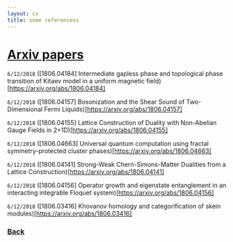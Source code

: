```yaml
---
layout: cv
title: some referencess
---
```


# [Arxiv papers](./)


`6/12/2018` 
 ([1806.04184] Intermediate gapless phase and topological phase transition of Kitaev model in a uniform magnetic field)[https://arxiv.org/abs/1806.04184]
 

`6/12/2018` 
 ([1806.04157] Bosonization and the Shear Sound of Two-Dimensional Fermi Liquids)[https://arxiv.org/abs/1806.04157]
 

`6/12/2018` 
 ([1806.04155] Lattice Construction of Duality with Non-Abelian Gauge Fields in 2+1D)[https://arxiv.org/abs/1806.04155]
 

`6/12/2018` 
 ([1806.04663] Universal quantum computation using fractal symmetry-protected cluster phases)[https://arxiv.org/abs/1806.04663]
 

`6/12/2018` 
 ([1806.04141] Strong-Weak Chern-Simons-Matter Dualities from a Lattice Construction)[https://arxiv.org/abs/1806.04141]
 

`6/12/2018` 
 ([1806.04156] Operator growth and eigenstate entanglement in an interacting integrable Floquet system)[https://arxiv.org/abs/1806.04156]
 

`6/12/2018` 
 ([1806.03416] Khovanov homology and categorification of skein modules)[https://arxiv.org/abs/1806.03416]
 
### [Back](./)
